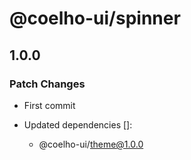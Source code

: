 # @coelho-ui/spinner

## 1.0.0

### Patch Changes

- First commit

- Updated dependencies []:
  - @coelho-ui/theme@1.0.0
